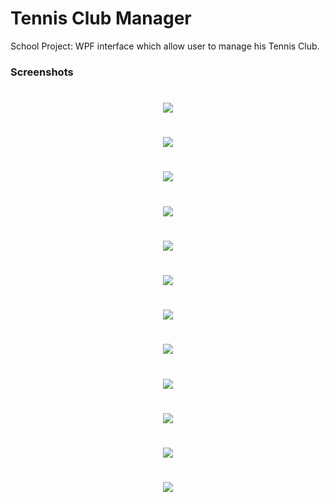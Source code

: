 Tennis Club Manager
========

School Project: WPF interface which allow user to manage his Tennis Club.


### Screenshots
<h1 align="center">
  <img src="https://i.imgur.com/fDt5oFH.jpg">
</h1>
<h1 align="center">
  <img src="https://i.imgur.com/lxMd0yn.jpg">
</h1>
<h1 align="center">
  <img src="https://i.imgur.com/xHNe1Cg.jpg">
</h1>
<h1 align="center">
  <img src="https://i.imgur.com/4Y2JESZ.jpg">
</h1>
<h1 align="center">
  <img src="https://i.imgur.com/LJ87veU.jpg">
</h1>
<h1 align="center">
  <img src="https://i.imgur.com/dgI8vBN.jpg">
</h1>
<h1 align="center">
  <img src="https://i.imgur.com/c86RttT.jpg">
</h1>
<h1 align="center">
  <img src="https://i.imgur.com/fJnpikh.jpg">
</h1>
<h1 align="center">
  <img src="https://i.imgur.com/VO5xLHo.jpg">
</h1>
<h1 align="center">
  <img src="https://i.imgur.com/LB0VeVs.jpg">
</h1>
<h1 align="center">
  <img src="https://i.imgur.com/fy3cudy.jpg">
</h1>
<h1 align="center">
  <img src="https://i.imgur.com/YkNzdJb.jpg">
</h1>